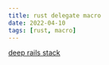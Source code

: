 ```yaml
---
title: rust delegate macro
date: 2022-04-10
tags: [rust, macro]
---
```


[deep rails stack](../../../rust_delegate_to.html "rust delegate to macro")
